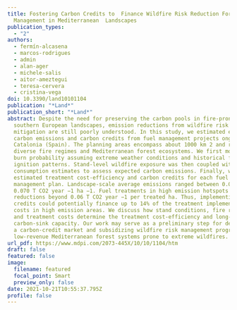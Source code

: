 ```yaml
---
title: Fostering Carbon Credits to  Finance Wildfire Risk Reduction Forest
  Management in Mediterranean  Landscapes
publication_types:
  - "2"
authors:
  - fermín-alcasena
  - marcos-rodrigues
  - admin
  - alan-ager
  - michele-salis
  - aitor-ameztegui
  - teresa-cervera
  - cristina-vega
doi: 10.3390/land10101104
publication: "*Land*"
publication_short: "*Land*"
abstract: Despite the need for preserving the carbon pools in fire-prone
  southern European landscapes, emission reductions from wildfire risk
  mitigation are still poorly understood. In this study, we estimated expected
  carbon emissions and carbon credits from fuel management projects ongoing in
  Catalonia (Spain). The planning areas encompass about 1000 km 2 and represent
  diverse fire regimes and Mediterranean forest ecosystems. We first modeled the
  burn probability assuming extreme weather conditions and historical fire
  ignition patterns. Stand-level wildfire exposure was then coupled with fuel
  consumption estimates to assess expected carbon emissions. Finally, we
  estimated treatment cost-efficiency and carbon credits for each fuel
  management plan. Landscape-scale average emissions ranged between 0.003 and
  0.070 T CO2 year −1 ha −1. Fuel treatments in high emission hotspots attained
  reductions beyond 0.06 T CO2 year −1 per treated ha. Thus, implementing carbon
  credits could potentially finance up to 14% of the treatment implementation
  costs in high emission areas. We discuss how stand conditions, fire regimes,
  and treatment costs determine the treatment cost-efficiency and long-term
  carbon-sink capacity. Our work may serve as a preliminary step for developing
  a carbon-credit market and subsidizing wildfire risk management programs in
  low-revenue Mediterranean forest systems prone to extreme wildfires.
url_pdf: https://www.mdpi.com/2073-445X/10/10/1104/htm
draft: false
featured: false
image:
  filename: featured
  focal_point: Smart
  preview_only: false
date: 2021-10-21T10:55:37.795Z
profile: false
---
```

